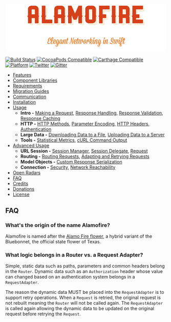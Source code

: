 ![Alamofire: Elegant Networking in Swift](https://raw.githubusercontent.com/Alamofire/Alamofire/master/alamofire.png)

[![Build Status](https://travis-ci.org/Alamofire/Alamofire.svg?branch=master)](https://travis-ci.org/Alamofire/Alamofire)
[![CocoaPods Compatible](https://img.shields.io/cocoapods/v/Alamofire.svg)](https://img.shields.io/cocoapods/v/Alamofire.svg)
[![Carthage Compatible](https://img.shields.io/badge/Carthage-compatible-4BC51D.svg?style=flat)](https://github.com/Carthage/Carthage)
[![Platform](https://img.shields.io/cocoapods/p/Alamofire.svg?style=flat)](https://alamofire.github.io/Alamofire)
[![Twitter](https://img.shields.io/badge/twitter-@AlamofireSF-blue.svg?style=flat)](http://twitter.com/AlamofireSF)
[![Gitter](https://badges.gitter.im/Alamofire/Alamofire.svg)](https://gitter.im/Alamofire/Alamofire?utm_source=badge&utm_medium=badge&utm_campaign=pr-badge)

- [Features](#features)
- [Component Libraries](#component-libraries)
- [Requirements](#requirements)
- [Migration Guides](#migration-guides)
- [Communication](#communication)
- [Installation](#installation)
- [Usage](USAGE.md/#usage)
    - **Intro -** [Making a Request](USAGE.md/#making-a-request), [Response Handling](USAGE.md/#response-handling), [Response Validation](USAGE.md/#response-validation), [Response Caching](USAGE.md/#response-caching)
    - **HTTP -** [HTTP Methods](USAGE.md/#http-methods), [Parameter Encoding](USAGE.md/#parameter-encoding), [HTTP Headers](USAGE.md/#http-headers), [Authentication](USAGE.md/#authentication)
    - **Large Data -** [Downloading Data to a File](USAGE.md/#downloading-data-to-a-file), [Uploading Data to a Server](USAGE.md/#uploading-data-to-a-server)
    - **Tools -** [Statistical Metrics](USAGE.md/#statistical-metrics), [cURL Command Output](USAGE.md/#curl-command-output)
- [Advanced Usage](ADVANCED-USAGE.md/#advanced-usage)
    - **URL Session -** [Session Manager](ADVANCED-USAGE.md/#session-manager), [Session Delegate](ADVANCED-USAGE.md/#session-delegate), [Request](ADVANCED-USAGE.md/#request)
    - **Routing -** [Routing Requests](ADVANCED-USAGE.md/#routing-requests), [Adapting and Retrying Requests](ADVANCED-USAGE.md/#adapting-and-retrying-requests)
    - **Model Objects -** [Custom Response Serialization](ADVANCED-USAGE.md/#custom-response-serialization)
    - **Connection -** [Security](ADVANCED-USAGE.md/#security), [Network Reachability](ADVANCED-USAGE.md/#network-reachability)
- [Open Radars](OPEN-RADARS.md/#open-radars)
- [FAQ](#faq)
- [Credits](CREDITS.md/#credits)
- [Donations](DONATIONS.md/#donations)
- [License](LICENSE.md/#license)

## FAQ

### What's the origin of the name Alamofire?

Alamofire is named after the [Alamo Fire flower](https://aggie-horticulture.tamu.edu/wildseed/alamofire.html), a hybrid variant of the Bluebonnet, the official state flower of Texas.

### What logic belongs in a Router vs. a Request Adapter?

Simple, static data such as paths, parameters and common headers belong in the `Router`. Dynamic data such as an `Authorization` header whose value can changed based on an authentication system belongs in a `RequestAdapter`.

The reason the dynamic data MUST be placed into the `RequestAdapter` is to support retry operations. When a `Request` is retried, the original request is not rebuilt meaning the `Router` will not be called again. The `RequestAdapter` is called again allowing the dynamic data to be updated on the original request before retrying the `Request`.
